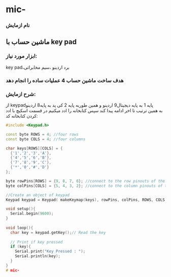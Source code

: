 # mic-
### نام ازمایش 
  ماشین حساب  با key pad
  ----
### ابزار مورد نیاز:
key pad،برد اردینو ،سیم مخابراتی
### هدف ساخت ماشین حساب 4 عملیات ساده را انجام دهد


### شرح ازمایش:
از keypadپایه 1 به پایه دیجیتال9 اردینو و همین طوربه پایه 2 کی پد به پایه8 اردینو   
به همین ترتیب تا اخر ادامه پیدا کند
سپس کتابخانه را ادد میکنیم در قسمت اسکیچ 
با ادد کردن کتابخانه 
کد:
```cpp
#include <Keypad.h>

const byte ROWS = 4; //four rows
const byte COLS = 4; //four columns

char keys[ROWS][COLS] = {
  {'1','2','3','A'},
  {'4','5','6','B'},
  {'7','8','9','C'},
  {'*','0','#','D'}
};

byte rowPins[ROWS] = {9, 8, 7, 6}; //connect to the row pinouts of the keypad
byte colPins[COLS] = {5, 4, 3, 2}; //connect to the column pinouts of the keypad

//Create an object of keypad
Keypad keypad = Keypad( makeKeymap(keys), rowPins, colPins, ROWS, COLS );

void setup(){
  Serial.begin(9600);
}
  
void loop(){
  char key = keypad.getKey();// Read the key
  
  // Print if key pressed
  if (key){
    Serial.print("Key Pressed : ");
    Serial.println(key);
  }
}
# mic-

